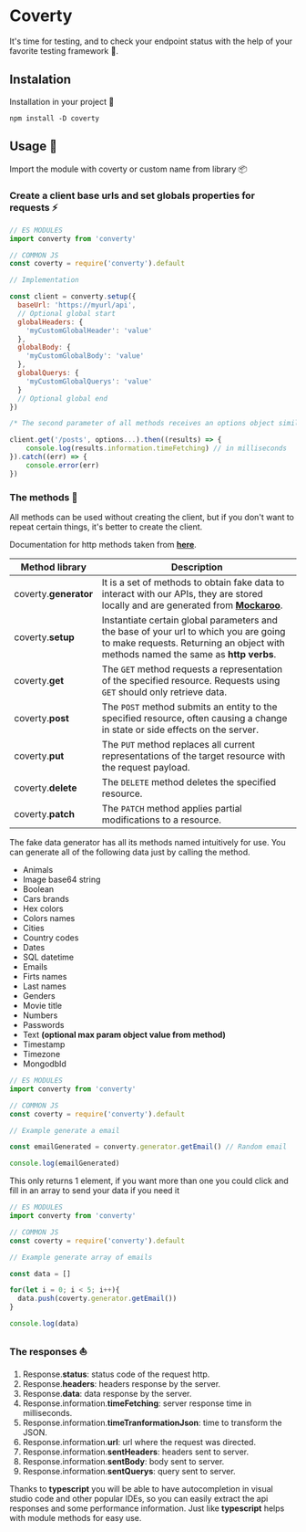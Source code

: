 # Coverty

It's time for testing, and to check your endpoint status with the help of your favorite testing framework 🧪.

## Instalation

Installation in your project 📁

```console
npm install -D coverty
```

## Usage 🎯

Import the module with coverty or custom name from library 📦

### Create a client base urls and set globals properties  for requests ⚡

```javascript
// ES MODULES
import converty from 'converty'

// COMMON JS
const coverty = require('converty').default

// Implementation

const client = converty.setup({
  baseUrl: 'https://myurl/api',
  // Optional global start
  globalHeaders: {
    'myCustomGlobalHeader': 'value'
  },
  globalBody: {
    'myCustomGlobalBody': 'value'
  },
  globalQuerys: {
    'myCustomGlobalQuerys': 'value'
  }
  // Optional global end
})

/* The second parameter of all methods receives an options object similar to the global, but local, so that they only work on this client invocation. */

client.get('/posts', options...).then((results) => {
    console.log(results.information.timeFetching) // in milliseconds
}).catch((err) => {
    console.error(err)
})
```

### The methods  🧩

All methods can be used without creating the client, but if you don't want to repeat certain things, it's better to create the client.

Documentation for http methods taken from **[here](https://developer.mozilla.org/en-US/docs/Web/HTTP/Methods)**.

| Method library        | Description                                                  |
| --------------------- | ------------------------------------------------------------ |
| coverty.**generator** | It is a set of methods to obtain fake data to interact with our APIs, they are stored locally and are generated from **[Mockaroo](https://www.mockaroo.com/)**. |
| coverty.**setup**     | Instantiate certain global parameters and the base of your url to which you are going to make requests. Returning an object with methods named the same as **http verbs**. |
| coverty.**get**       | The `GET` method requests a representation of the specified resource. Requests using `GET` should only retrieve data. |
| coverty.**post**      | The `POST` method submits an entity to the specified resource, often causing a change in state or side effects on the server. |
| coverty.**put**       | The `PUT` method replaces all current representations of the target resource with the request payload. |
| coverty.**delete**    | The `DELETE` method deletes the specified resource.          |
| coverty.**patch**     | The `PATCH` method applies partial modifications to a resource. |

The fake data generator has all its methods named intuitively for use. You can generate all of the following data just by calling the method.

- Animals
- Image base64 string
- Boolean
- Cars brands
- Hex colors
- Colors names
- Cities
- Country codes
- Dates
- SQL datetime
- Emails
- Firts names
- Last names
- Genders
- Movie title
- Numbers
- Passwords
- Text **(optional max param object value from method)**
- Timestamp
- Timezone
- MongodbId

```javascript
// ES MODULES
import converty from 'converty'

// COMMON JS
const coverty = require('converty').default

// Example generate a email

const emailGenerated = converty.generator.getEmail() // Random email

console.log(emailGenerated)
```

This only returns 1 element, if you want more than one you could click and fill in an array to send your data if you need it

```javascript
// ES MODULES
import converty from 'converty'

// COMMON JS
const coverty = require('converty').default

// Example generate array of emails

const data = []

for(let i = 0; i < 5; i++){
  data.push(coverty.generator.getEmail())
}

console.log(data)
```

### The  responses ⛵

1. Response.**status**: status code of the request http.
2. Response.**headers**: headers response by the server.
3. Response.**data**: data response by the server.
4. Response.information.**timeFetching**: server response time in milliseconds.
5. Response.information.**timeTranformationJson**: time to transform the JSON.
6. Response.information.**url**: url where the request was directed.
7. Response.information.**sentHeaders**: headers sent to server.
8. Response.information.**sentBody**: body sent to server.
9. Response.information.**sentQuerys**: query sent to server.

Thanks to **typescript** you will be able to have autocompletion in visual studio code and other popular IDEs, so you can easily extract the api responses and some performance information. Just like **typescript** helps with module methods for easy use.